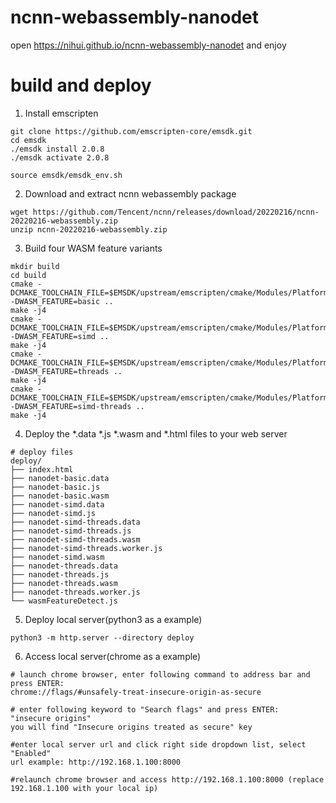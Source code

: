 # ncnn-webassembly-nanodet

open https://nihui.github.io/ncnn-webassembly-nanodet and enjoy


# build and deploy

1. Install emscripten
```shell
git clone https://github.com/emscripten-core/emsdk.git
cd emsdk
./emsdk install 2.0.8
./emsdk activate 2.0.8

source emsdk/emsdk_env.sh
```

2. Download and extract ncnn webassembly package
```shell
wget https://github.com/Tencent/ncnn/releases/download/20220216/ncnn-20220216-webassembly.zip
unzip ncnn-20220216-webassembly.zip
```

3. Build four WASM feature variants
```shell
mkdir build
cd build
cmake -DCMAKE_TOOLCHAIN_FILE=$EMSDK/upstream/emscripten/cmake/Modules/Platform/Emscripten.cmake -DWASM_FEATURE=basic ..
make -j4
cmake -DCMAKE_TOOLCHAIN_FILE=$EMSDK/upstream/emscripten/cmake/Modules/Platform/Emscripten.cmake -DWASM_FEATURE=simd ..
make -j4
cmake -DCMAKE_TOOLCHAIN_FILE=$EMSDK/upstream/emscripten/cmake/Modules/Platform/Emscripten.cmake -DWASM_FEATURE=threads ..
make -j4
cmake -DCMAKE_TOOLCHAIN_FILE=$EMSDK/upstream/emscripten/cmake/Modules/Platform/Emscripten.cmake -DWASM_FEATURE=simd-threads ..
make -j4
```

4. Deploy the *.data *.js *.wasm and *.html files to your web server
```
# deploy files
deploy/
├── index.html
├── nanodet-basic.data
├── nanodet-basic.js
├── nanodet-basic.wasm
├── nanodet-simd.data
├── nanodet-simd.js
├── nanodet-simd-threads.data
├── nanodet-simd-threads.js
├── nanodet-simd-threads.wasm
├── nanodet-simd-threads.worker.js
├── nanodet-simd.wasm
├── nanodet-threads.data
├── nanodet-threads.js
├── nanodet-threads.wasm
├── nanodet-threads.worker.js
└── wasmFeatureDetect.js
```
5. Deploy local server(python3 as a example)
```
python3 -m http.server --directory deploy
```
6. Access local server(chrome as a example)
```
# launch chrome browser, enter following command to address bar and press ENTER: 
chrome://flags/#unsafely-treat-insecure-origin-as-secure

# enter following keyword to "Search flags" and press ENTER:
"insecure origins"
you will find "Insecure origins treated as secure" key

#enter local server url and click right side dropdown list, select "Enabled"
url example: http://192.168.1.100:8000

#relaunch chrome browser and access http://192.168.1.100:8000 (replace 192.168.1.100 with your local ip)
```
